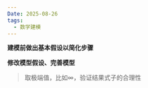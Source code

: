 ```yaml
---
Date: 2025-08-26
tags:
  - 数学建模
---
```

**建模前做出基本假设以简化步骤**


**修改模型假设、完善模型**
>取极端值，比如∞，验证结果式子的合理性


